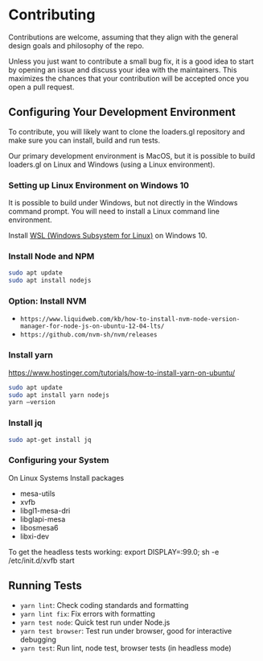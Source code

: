 # Contributing

Contributions are welcome, assuming that they align with the general design goals and philosophy of the repo.

Unless you just want to contribute a small bug fix, it is a good idea to start by opening an issue and discuss your idea with the maintainers. This maximizes the chances that your contribution will be accepted once you open a pull request.

## Configuring Your Development Environment

To contribute, you will likely want to clone the loaders.gl repository and make sure you can install, build and run tests.

Our primary development environment is MacOS, but it is possible to build loaders.gl on Linux and Windows (using a Linux environment).

### Setting up Linux Environment on Windows 10

It is possible to build under Windows, but not directly in the Windows command prompt. You will need to install a Linux command line environment.

Install [WSL (Windows Subsystem for Linux)](https://docs.microsoft.com/en-us/windows/wsl/install-win10) on Windows 10.

### Install Node and NPM

```sh
sudo apt update
sudo apt install nodejs
```

### Option: Install NVM

- `https://www.liquidweb.com/kb/how-to-install-nvm-node-version-manager-for-node-js-on-ubuntu-12-04-lts/`
- `https://github.com/nvm-sh/nvm/releases`

### Install yarn

https://www.hostinger.com/tutorials/how-to-install-yarn-on-ubuntu/

```sh
sudo apt update
sudo apt install yarn nodejs
yarn –version
```

### Install jq

```sh
sudo apt-get install jq
```

### Configuring your System

On Linux Systems Install packages

- mesa-utils
- xvfb
- libgl1-mesa-dri
- libglapi-mesa
- libosmesa6
- libxi-dev

To get the headless tests working: export DISPLAY=:99.0; sh -e /etc/init.d/xvfb start

## Running Tests

- `yarn lint`: Check coding standards and formatting
- `yarn lint fix`: Fix errors with formatting
- `yarn test node`: Quick test run under Node.js
- `yarn test browser`: Test run under browser, good for interactive debugging
- `yarn test`: Run lint, node test, browser tests (in headless mode)
